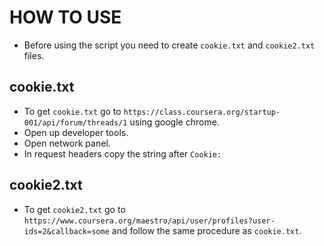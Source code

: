 HOW TO USE
==========

- Before using the script you need to create `cookie.txt` and `cookie2.txt` files.

cookie.txt
----------

- To get `cookie.txt` go to `https://class.coursera.org/startup-001/api/forum/threads/1` using google chrome.
- Open up developer tools.
- Open network panel.
- In request headers copy the string after `Cookie:`

cookie2.txt
-----------

- To get `cookie2.txt` go to `https://www.coursera.org/maestro/api/user/profiles?user-ids=2&callback=some` and follow the same procedure as `cookie.txt`.
